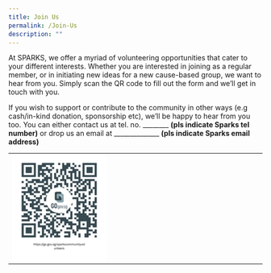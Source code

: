 ```yaml
---
title: Join Us
permalink: /Join-Us
description: ""
---
```

At SPARKS, we offer a myriad of volunteering opportunities that cater to your different interests. Whether you are interested in joining as a regular member, or in initiating new ideas for a new cause-based group, we want to hear from you. 
Simply scan the QR code to fill out the form and we’ll get in touch with you.

If you wish to support or contribute to the community in other ways (e.g cash/in-kind donation, sponsorship etc), we’ll be happy to hear from you too. 
You can either contact us at tel. no. ________ **(pls indicate Sparks tel number)** or drop us an email at ______________ **(pls indicate Sparks email address)**
<table border="0" width="100%">
	<tr>
		<td width="40%">
			<img src="/images/Sparks%20Volunteer%20Recruitment%20Form%20(Don).png" style="width=200px;height=auto;"/>
		</td>
		<td>
			&nbsp;
		</td>
	</tr>
	</table>